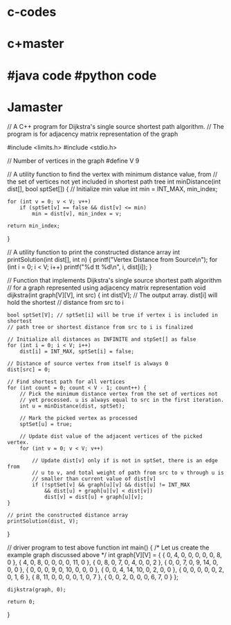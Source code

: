 # c-codes 
# c+master
#java code 
#python code
=======
# Jamaster
// A C++ program for Dijkstra's single source shortest path algorithm. 
// The program is for adjacency matrix representation of the graph 

#include <limits.h> 
#include <stdio.h> 

// Number of vertices in the graph 
#define V 9 

// A utility function to find the vertex with minimum distance value, from 
// the set of vertices not yet included in shortest path tree 
int minDistance(int dist[], bool sptSet[]) 
{ 
	// Initialize min value 
	int min = INT_MAX, min_index; 

	for (int v = 0; v < V; v++) 
		if (sptSet[v] == false && dist[v] <= min) 
			min = dist[v], min_index = v; 

	return min_index; 
} 

// A utility function to print the constructed distance array 
int printSolution(int dist[], int n) 
{ 
	printf("Vertex Distance from Source\n"); 
	for (int i = 0; i < V; i++) 
		printf("%d tt %d\n", i, dist[i]); 
} 

// Function that implements Dijkstra's single source shortest path algorithm 
// for a graph represented using adjacency matrix representation 
void dijkstra(int graph[V][V], int src) 
{ 
	int dist[V]; // The output array. dist[i] will hold the shortest 
	// distance from src to i 

	bool sptSet[V]; // sptSet[i] will be true if vertex i is included in shortest 
	// path tree or shortest distance from src to i is finalized 

	// Initialize all distances as INFINITE and stpSet[] as false 
	for (int i = 0; i < V; i++) 
		dist[i] = INT_MAX, sptSet[i] = false; 

	// Distance of source vertex from itself is always 0 
	dist[src] = 0; 

	// Find shortest path for all vertices 
	for (int count = 0; count < V - 1; count++) { 
		// Pick the minimum distance vertex from the set of vertices not 
		// yet processed. u is always equal to src in the first iteration. 
		int u = minDistance(dist, sptSet); 

		// Mark the picked vertex as processed 
		sptSet[u] = true; 

		// Update dist value of the adjacent vertices of the picked vertex. 
		for (int v = 0; v < V; v++) 

			// Update dist[v] only if is not in sptSet, there is an edge from 
			// u to v, and total weight of path from src to v through u is 
			// smaller than current value of dist[v] 
			if (!sptSet[v] && graph[u][v] && dist[u] != INT_MAX 
				&& dist[u] + graph[u][v] < dist[v]) 
				dist[v] = dist[u] + graph[u][v]; 
	} 

	// print the constructed distance array 
	printSolution(dist, V); 
} 

// driver program to test above function 
int main() 
{ 
	/* Let us create the example graph discussed above */
	int graph[V][V] = { { 0, 4, 0, 0, 0, 0, 0, 8, 0 }, 
						{ 4, 0, 8, 0, 0, 0, 0, 11, 0 }, 
						{ 0, 8, 0, 7, 0, 4, 0, 0, 2 }, 
						{ 0, 0, 7, 0, 9, 14, 0, 0, 0 }, 
						{ 0, 0, 0, 9, 0, 10, 0, 0, 0 }, 
						{ 0, 0, 4, 14, 10, 0, 2, 0, 0 }, 
						{ 0, 0, 0, 0, 0, 2, 0, 1, 6 }, 
						{ 8, 11, 0, 0, 0, 0, 1, 0, 7 }, 
						{ 0, 0, 2, 0, 0, 0, 6, 7, 0 } }; 

	dijkstra(graph, 0); 

	return 0; 
} 
